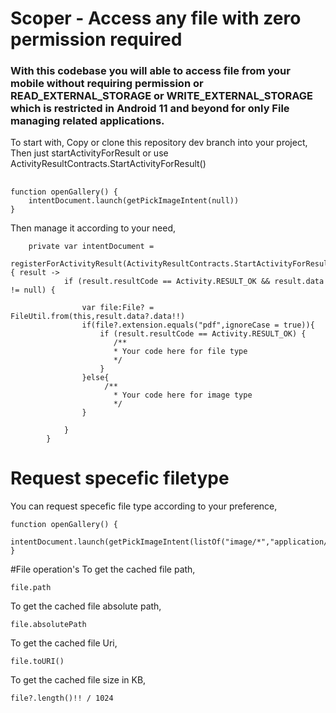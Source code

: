# Scoper - Access any file with zero permission required

<h3>With this codebase you will able to access file from your mobile without requiring permission or READ_EXTERNAL_STORAGE or WRITE_EXTERNAL_STORAGE which is restricted in Android 11 and beyond for only File managing related applications.</h3>

To start with, 
Copy or clone this repository dev branch into your project,
Then just startActivityForResult or use ActivityResultContracts.StartActivityForResult()
##
```
function openGallery() {
    intentDocument.launch(getPickImageIntent(null))
}
```
Then manage it according to your need,
```
    private var intentDocument =
        registerForActivityResult(ActivityResultContracts.StartActivityForResult()) { result ->
            if (result.resultCode == Activity.RESULT_OK && result.data != null) {

                var file:File? =  FileUtil.from(this,result.data?.data!!)
                if(file?.extension.equals("pdf",ignoreCase = true)){
                    if (result.resultCode == Activity.RESULT_OK) {
                       /**
                       * Your code here for file type
                       */
                    }
                }else{
                     /**
                       * Your code here for image type
                       */
                }

            }
        }
```
# Request specefic filetype
You can request specefic file type according to your preference,

```
function openGallery() {
    intentDocument.launch(getPickImageIntent(listOf("image/*","application/pdf/*")))
}
```
#File operation's
To get the cached file path,
```
file.path
```
To get the cached file absolute path,
```
file.absolutePath
```
To get the cached file Uri,
```
file.toURI()
```
To get the cached file size in KB,
```
file?.length()!! / 1024
```
